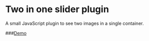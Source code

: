 # Two in one slider plugin
A small JavaScript plugin to see two images in a single container.


###[Demo](http://jsfiddle.net/venkateshwar/a0y81qf3/7/)
